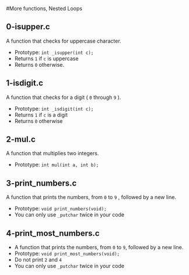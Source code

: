 #More functions, Nested Loops

## 0-isupper.c
A function that checks for uppercase character.
- Prototype: `int _isupper(int c);`
- Returns `1` if `c` is uppercase
- Returns `0` otherwise.

## 1-isdigit.c
A function that checks for a digit ( `0` through `9` ).
- Prototype: `int _isdigit(int c);`
- Returns `1` if `c` is a digit
- Returns `0` otherwise

## 2-mul.c
A function that multiplies two integers.
- Prototype: `int mul(int a, int b);`

## 3-print_numbers.c
A function that prints the numbers, from `0` to `9` , followed by a new line.
- Prototype: `void print_numbers(void);`
- You can only use `_putchar` twice in your code

## 4-print_most_numbers.c
- A function that prints the numbers, from `0` to `9`, followed by a new line.
- Prototype: `void print_most_numbers(void);`
- Do not print `2` and `4`
- You can only use `_putchar` twice in your code






